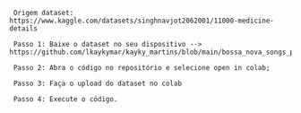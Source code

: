 
     Origem dataset: https://www.kaggle.com/datasets/singhnavjot2062001/11000-medicine-details
     
     Passo 1: Baixe o dataset no seu dispositivo --> https://github.com/lkaykymar/kayky_martins/blob/main/bossa_nova_songs_portugues.xlsx

     Passo 2: Abra o código no repositório e selecione open in colab;

     Passo 3: Faça o upload do dataset no colab

     Passo 4: Execute o código.
     
     
